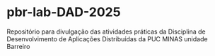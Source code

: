 # pbr-lab-DAD-2025
Repositório para divulgação das atividades práticas da Disciplina de Desenvolvimento de Aplicações Distribuídas da PUC MINAS unidade Barreiro
